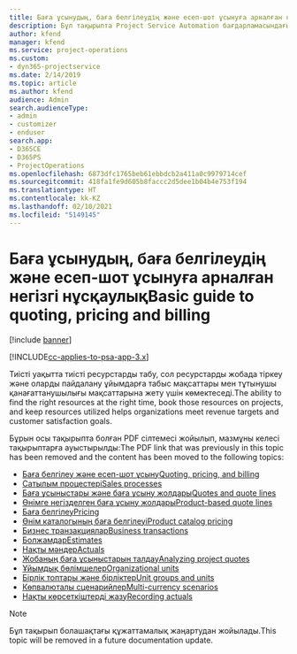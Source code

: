 ```yaml
---
title: Баға ұсынудың, баға белгілеудің және есеп-шот ұсынуға арналған негізгі нұсқаулық
description: Бұл тақырыпта Project Service Automation бағдарламасындағы негізгі баға ұсыну, баға белгілеу және шот ұсыну туралы ақпарат берілген.
author: kfend
manager: kfend
ms.service: project-operations
ms.custom:
- dyn365-projectservice
ms.date: 2/14/2019
ms.topic: article
ms.author: kfend
audience: Admin
search.audienceType:
- admin
- customizer
- enduser
search.app:
- D365CE
- D365PS
- ProjectOperations
ms.openlocfilehash: 6873dfc1765beb61ebbdcb2a411a0c9979714cef
ms.sourcegitcommit: 418fa1fe9d605b8faccc2d5dee1b04b4e753f194
ms.translationtype: HT
ms.contentlocale: kk-KZ
ms.lasthandoff: 02/10/2021
ms.locfileid: "5149145"
---
```

# <a name="basic-guide-to-quoting-pricing-and-billing"></a><span data-ttu-id="85dff-103">Баға ұсынудың, баға белгілеудің және есеп-шот ұсынуға арналған негізгі нұсқаулық</span><span class="sxs-lookup"><span data-stu-id="85dff-103">Basic guide to quoting, pricing and billing</span></span>

[!include [banner](../../includes/psa-now-project-operations.md)]

[!INCLUDE[cc-applies-to-psa-app-3.x](../../includes/cc-applies-to-psa-app-3x.md)]

<span data-ttu-id="85dff-104">Тиісті уақытта тиісті ресурстарды табу, сол ресурстарды жобада тіркеу және оларды пайдалану ұйымдарға табыс мақсаттары мен тұтынушы қанағаттанушылығы мақсаттарына жету үшін көмектеседі.</span><span class="sxs-lookup"><span data-stu-id="85dff-104">The ability to find the right resources at the right time, book those resources on projects, and keep resources utilized helps organizations meet revenue targets and customer satisfaction goals.</span></span> 

<span data-ttu-id="85dff-105">Бұрын осы тақырыпта болған PDF сілтемесі жойылып, мазмұны келесі тақырыптарға ауыстырылды:</span><span class="sxs-lookup"><span data-stu-id="85dff-105">The PDF link that was previously in this topic has been removed and the content has been moved to the following topics:</span></span>

- [<span data-ttu-id="85dff-106">Баға белгілеу және есеп-шот ұсыну</span><span class="sxs-lookup"><span data-stu-id="85dff-106">Quoting, pricing, and billing</span></span>](../quote-bill-price.md)
- [<span data-ttu-id="85dff-107">Сатылым процестері</span><span class="sxs-lookup"><span data-stu-id="85dff-107">Sales processes</span></span>](../basic-sales-process.md)
- [<span data-ttu-id="85dff-108">Баға ұсыныстары және баға ұсыну жолдары</span><span class="sxs-lookup"><span data-stu-id="85dff-108">Quotes and quote lines</span></span>](../basic-quote-lines.md)
- [<span data-ttu-id="85dff-109">Өнімге негізделген баға ұсыну жолдары</span><span class="sxs-lookup"><span data-stu-id="85dff-109">Product-based quote lines</span></span>](../product-based-quote-lines.md)
- [<span data-ttu-id="85dff-110">Баға белгілеу</span><span class="sxs-lookup"><span data-stu-id="85dff-110">Pricing</span></span>](../basic-pricing.md)
- [<span data-ttu-id="85dff-111">Өнім каталогының баға белгілеуі</span><span class="sxs-lookup"><span data-stu-id="85dff-111">Product catalog pricing</span></span>](../product-catalog-pricing.md)
- [<span data-ttu-id="85dff-112">Бизнес транзакциялар</span><span class="sxs-lookup"><span data-stu-id="85dff-112">Business transactions</span></span>](../basic-business-transactions.md)
- [<span data-ttu-id="85dff-113">Болжамдар</span><span class="sxs-lookup"><span data-stu-id="85dff-113">Estimates</span></span>](../estimates.md)
- [<span data-ttu-id="85dff-114">Нақты мәндер</span><span class="sxs-lookup"><span data-stu-id="85dff-114">Actuals</span></span>](../actuals.md)
- [<span data-ttu-id="85dff-115">Жобаның баға ұсыныстарын талдау</span><span class="sxs-lookup"><span data-stu-id="85dff-115">Analyzing project quotes</span></span>](../basic-analyzing-quotes.md)
- [<span data-ttu-id="85dff-116">Ұйымдық бөлімшелер</span><span class="sxs-lookup"><span data-stu-id="85dff-116">Organizational units</span></span>](../advanced-organizational.md)
- [<span data-ttu-id="85dff-117">Бірлік топтары және бірліктер</span><span class="sxs-lookup"><span data-stu-id="85dff-117">Unit groups and units</span></span>](../advanced-units.md)
- [<span data-ttu-id="85dff-118">Көпвалюталы сценарийлер</span><span class="sxs-lookup"><span data-stu-id="85dff-118">Multi-currency scenarios</span></span>](../advanced-currency.md)
- [<span data-ttu-id="85dff-119">Нақты көрсеткіштерді жазу</span><span class="sxs-lookup"><span data-stu-id="85dff-119">Recording actuals</span></span>](../advanced-actuals.md)

> [!NOTE]
> <span data-ttu-id="85dff-120">Бұл тақырып болашақтағы құжаттамалық жаңартудан жойылады.</span><span class="sxs-lookup"><span data-stu-id="85dff-120">This topic will be removed in a future documentation update.</span></span> 
